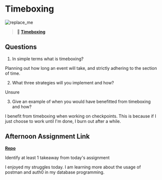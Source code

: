 # Timeboxing

![replace_me](https://codeworks.blob.core.windows.net/public/assets/img/illustrations/placeholder.svg)
> **📖 [Timeboxing](https://codeworksacademy.com/fs-student-guide/resources/wk5/03-Timeboxing)**

## Questions

1. In simple terms what is timeboxing?

Planning out how long an event will take, and strictly adhering to the section of time.

2. What three strategies will you implement and how?

Unsure

3. Give an example of when you would have benefitted from timeboxing and how? 

I benefit from timeboxing when working on checkpoints. This is because if I just choose to work until I'm done, I burn out after a while.

## Afternoon Assignment Link

**[Repo](https://github.com/JacksonHagen/week5day3)**

Identify at least 1 takeaway from today's assignment

I enjoyed my struggles today. I am learning more about the usage of postman and auth0 in my database programming.
